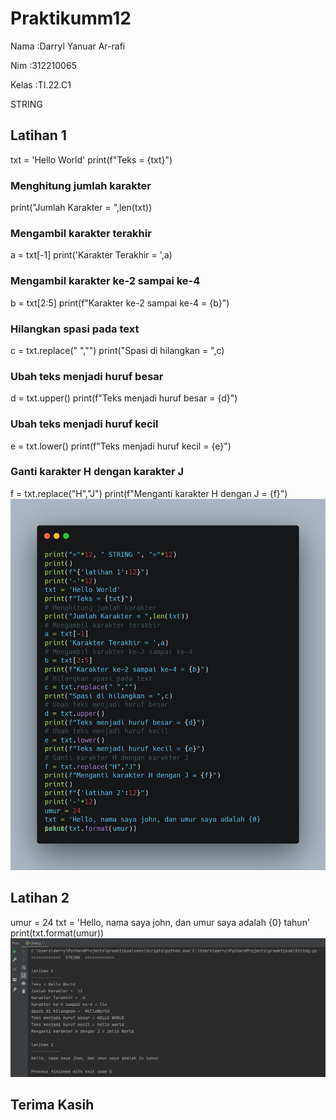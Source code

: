 # Praktikumm12
Nama    :Darryl Yanuar Ar-rafi 

Nim     :312210065

Kelas   :TI.22.C1

STRING

## Latihan 1
txt = 'Hello World'
print(f"Teks = {txt}")
### Menghitung jumlah karakter
print("Jumlah Karakter = ",len(txt))
### Mengambil karakter terakhir
a = txt[-1]
print('Karakter Terakhir = ',a)
### Mengambil karakter ke-2 sampai ke-4
b = txt[2:5]
print(f"Karakter ke-2 sampai ke-4 = {b}")
### Hilangkan spasi pada text 
c = txt.replace(" ","")
print("Spasi di hilangkan = ",c)
### Ubah teks menjadi huruf besar
d = txt.upper()
print(f"Teks menjadi huruf besar = {d}")
### Ubah teks menjadi huruf kecil
e = txt.lower()
print(f"Teks menjadi huruf kecil = {e}")
### Ganti karakter H dengan karakter J
f = txt.replace("H","J")
print(f"Menganti karakter H dengan J = {f}")
![gambar1](ssan/carbon_string.png)

## Latihan 2
umur = 24
txt = 'Hello, nama saya john, dan umur saya adalah {0} tahun'
print(txt.format(umur))
![gambar2](ssan/string.png)

## Terima Kasih